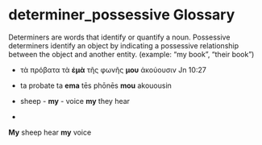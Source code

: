 # determiner_possessive Glossary
Determiners are words that identify or quantify a noun.
Possessive determiners identify an object by indicating a possessive relationship between the object and another entity.  (example:  “my book”, “their book”)

- τὰ πρόβατα     τὰ **ἐμὰ**  τῆς φωνῆς **μου** ἀκούουσιν     Jn 10:27

- ta  probate    ta **ema**  tēs phōnēs **mou** akouousin

-   sheep     -   **my**   -   voice  **my**   they hear
-	  
**My** sheep                                   hear **my** voice
